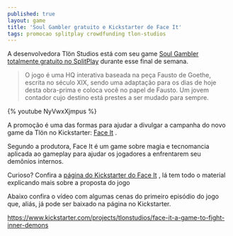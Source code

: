 ```yaml
---
published: true
layout: game
title: 'Soul Gambler gratuito e Kickstarter de Face It'
tags: promocao splitplay crowdfunding tlon-studios
---
```

A desenvolvedora Tlön Studios está com seu game <a href="http://www.splitplay.com/pt/games/soul-gambler">Soul Gambler totalmente gratuito no SplitPlay</a>
 durante esse final de semana.

> O jogo é uma HQ interativa baseada na peça Fausto de Goethe, escrita no século XIX, sendo uma adaptação para os dias de hoje desta obra-prima e coloca você no papel de Fausto. Um jovem contador cujo destino está prestes a ser mudado para sempre.

{% youtube NyVwxXjmpus %}

A promoção é uma das formas para ajudar a divulgar a campanha do novo game da Tlön no Kickstarter: <a href="https://www.kickstarter.com/projects/tlonstudios/face-it-a-game-to-fight-inner-demons">Face It</a>
.

Segundo a produtora, Face It é um game sobre magia e tecnomancia aplicada ao gameplay para ajudar os jogadores a enfrentarem seu demônios internos.

Curioso? Confira a <a href="https://www.kickstarter.com/projects/tlonstudios/face-it-a-game-to-fight-inner-demons">página do Kickstarter do Face It</a>
, lá tem todo o material explicando mais sobre a proposta do jogo 

Abaixo confira o vídeo com algumas cenas do primeiro episódio do jogo que, aliás, já pode ser baixado na página no Kickstarter.

https://www.kickstarter.com/projects/tlonstudios/face-it-a-game-to-fight-inner-demons